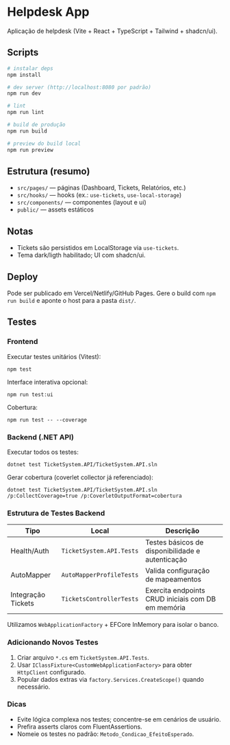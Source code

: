 # Helpdesk App

Aplicação de helpdesk (Vite + React + TypeScript + Tailwind + shadcn/ui).

## Scripts

```sh
# instalar deps
npm install

# dev server (http://localhost:8080 por padrão)
npm run dev

# lint
npm run lint

# build de produção
npm run build

# preview do build local
npm run preview
```

## Estrutura (resumo)

- `src/pages/` — páginas (Dashboard, Tickets, Relatórios, etc.)
- `src/hooks/` — hooks (ex.: `use-tickets`, `use-local-storage`)
- `src/components/` — componentes (layout e ui)
- `public/` — assets estáticos

## Notas

- Tickets são persistidos em LocalStorage via `use-tickets`.
- Tema dark/ligth habilitado; UI com shadcn/ui.

## Deploy

Pode ser publicado em Vercel/Netlify/GitHub Pages. Gere o build com `npm run build` e aponte o host para a pasta `dist/`.

## Testes

### Frontend
Executar testes unitários (Vitest):

```
npm test
```

Interface interativa opcional:

```
npm run test:ui
```

Cobertura:

```
npm run test -- --coverage
```

### Backend (.NET API)

Executar todos os testes:

```
dotnet test TicketSystem.API/TicketSystem.API.sln
```

Gerar cobertura (coverlet collector já referenciado):

```
dotnet test TicketSystem.API/TicketSystem.API.sln /p:CollectCoverage=true /p:CoverletOutputFormat=cobertura
```

### Estrutura de Testes Backend
| Tipo               | Local                    | Descrição                                          |
| ------------------ | ------------------------ | -------------------------------------------------- |
| Health/Auth        | `TicketSystem.API.Tests` | Testes básicos de disponibilidade e autenticação   |
| AutoMapper         | `AutoMapperProfileTests` | Valida configuração de mapeamentos                 |
| Integração Tickets | `TicketsControllerTests` | Exercita endpoints CRUD iniciais com DB em memória |

Utilizamos `WebApplicationFactory` + EFCore InMemory para isolar o banco.

### Adicionando Novos Testes
1. Criar arquivo `*.cs` em `TicketSystem.API.Tests`.
2. Usar `IClassFixture<CustomWebApplicationFactory>` para obter `HttpClient` configurado.
3. Popular dados extras via `factory.Services.CreateScope()` quando necessário.

### Dicas
- Evite lógica complexa nos testes; concentre-se em cenários de usuário.
- Prefira asserts claros com FluentAssertions.
- Nomeie os testes no padrão: `Metodo_Condicao_EfeitoEsperado`.
